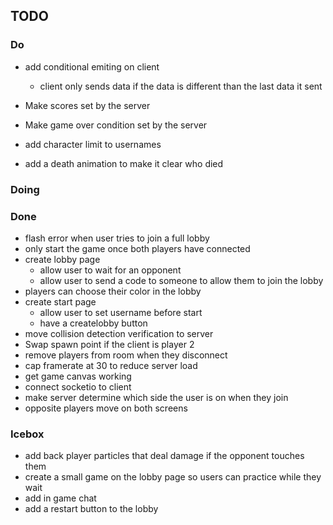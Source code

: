 ## TODO

### Do

* add conditional emiting on client
  * client only sends data if the data is different than the last data it sent

* Make scores set by the server
* Make game over condition set by the server

* add character limit to usernames

* add a death animation to make it clear who died

### Doing




### Done
* flash error when user tries to join a full lobby
* only start the game once both players have connected
* create lobby page
  * allow user to wait for an opponent
  * allow user to send a code to someone to allow them to join the lobby
* players can choose their color in the lobby
* create start page 
  * allow user to set username before start
  * have a createlobby button
* move collision detection verification to server
* Swap spawn point if the client is player 2
* remove players from room when they disconnect
* cap framerate at 30 to reduce server load
* get game canvas working
* connect socketio to client
* make server determine which side the user is on when they join
* opposite players move on both screens

### Icebox
* add back player particles that deal damage if the opponent touches them
* create a small game on the lobby page so users can practice while they wait
* add in game chat
* add a restart button to the lobby